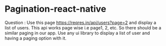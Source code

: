 # Pagination-react-native
Question :
Use this page https://reqres.in/api/users?page=2  and display a list of users.
This api works page wise i.e page1, 2, etc. So there should be a similar paging in our app. 
Use any ui library to display a list of user and having a paging option with it. 
